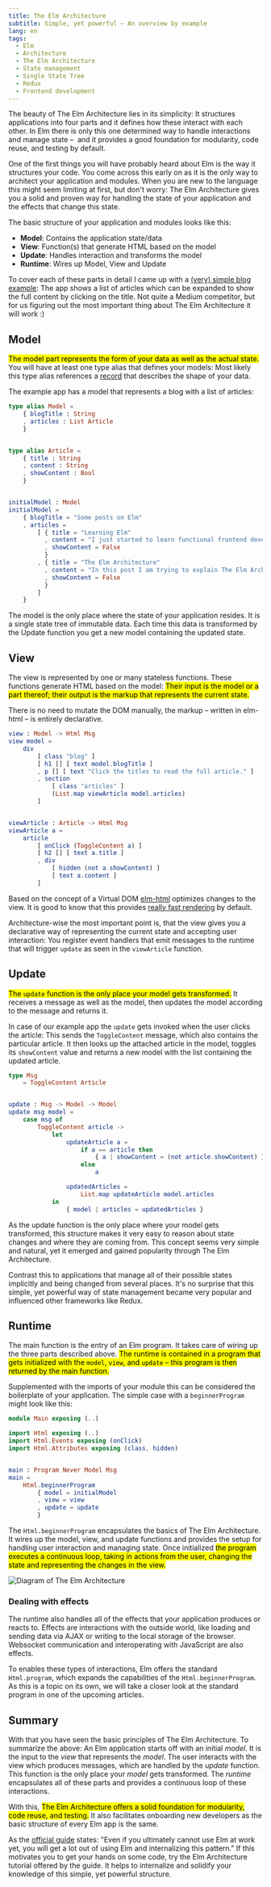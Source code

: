 ```yaml
---
title: The Elm Architecture
subtitle: Simple, yet powerful – An overview by example
lang: en
tags:
  - Elm
  - Architecture
  - The Elm Architecture
  - State management
  - Single State Tree
  - Redux
  - Frontend development
---
```


The beauty of The Elm Architecture lies in its simplicity:
It structures applications into four parts and it defines how these interact with each other.
In Elm there is only this one determined way to handle interactions and manage state – 
and it provides a good foundation for modularity, code reuse, and testing by default.

<!-- more -->

One of the first things you will have probably heard about Elm is the way it structures your code.
You come across this early on as it is the only way to architect your application and modules.
When you are new to the language this might seem limiting at first, but don't worry:
The Elm Architecture gives you a solid and proven way for handling the state of your application and the effects that change this state.

The basic structure of your application and modules looks like this:

- **Model**: Contains the application state/data
- **View**: Function(s) that generate HTML based on the model
- **Update**: Handles interaction and transforms the model
- **Runtime**: Wires up Model, View and Update

To cover each of these parts in detail I came up with a [(very) simple blog example](/files/elm-architecture-overview-example.html):
The app shows a list of articles which can be expanded to show the full content by clicking on the title.
Not quite a Medium competitor, but for us figuring out the most important thing about The Elm Architecture it will work :)

## Model

<mark>The model part represents the form of your data as well as the actual state.</mark>
You will have at least one type alias that defines your models:
Most likely this type alias references a [record](/articles/elm-data-structures-record-tuple.html) that describes the shape of your data.

The example app has a model that represents a blog with a list of articles:

```elm
type alias Model =
    { blogTitle : String
    , articles : List Article
    }


type alias Article =
    { title : String
    , content : String
    , showContent : Bool
    }


initialModel : Model
initialModel =
    { blogTitle = "Some posts on Elm"
    , articles =
        [ { title = "Learning Elm"
          , content = "I just started to learn functional frontend development with Elm. How cool is that?"
          , showContent = False
          }
        , { title = "The Elm Architecture"
          , content = "In this post I am trying to explain The Elm Architecture …"
          , showContent = False
          }
        ]
    }
```

The model is the only place where the state of your application resides.
It is a single state tree of immutable data.
Each time this data is transformed by the Update function you get a new model containing the updated state.

## View

The view is represented by one or many stateless functions.
These functions generate HTML based on the model:
<mark>Their input is the model or a part thereof; their output is the markup that represents the current state.</mark>

There is no need to mutate the DOM manually, the markup – written in elm-html – is entirely declarative.

```elm
view : Model -> Html Msg
view model =
    div
        [ class "blog" ]
        [ h1 [] [ text model.blogTitle ]
        , p [] [ text "Click the titles to read the full article." ]
        , section
            [ class "articles" ]
            (List.map viewArticle model.articles)
        ]


viewArticle : Article -> Html Msg
viewArticle a =
    article
        [ onClick (ToggleContent a) ]
        [ h2 [] [ text a.title ]
        , div
            [ hidden (not a.showContent) ]
            [ text a.content ]
        ]
```

Based on the concept of a Virtual DOM [elm-html](http://package.elm-lang.org/packages/elm-lang/html/latest/) optimizes changes to the view.
It is good to know that this provides [really fast rendering](http://elm-lang.org/blog/blazing-fast-html-round-two) by default. 

Architecture-wise the most important point is, that the view gives you a declarative way of representing the current state and accepting user interaction:
You register event handlers that emit messages to the runtime that will trigger `update` as seen in the `viewArticle` function.

## Update

<mark>The `update` function is the only place your model gets transformed.</mark>
It receives a message as well as the model, then updates the model according to the message and returns it.

In case of our example app the `update` gets invoked when the user clicks the article:
This sends the `ToggleContent` message, which also contains the particular article.
It then looks up the attached article in the model, toggles its `showContent` value and returns a new model with the list containing the updated article.

```elm
type Msg
    = ToggleContent Article


update : Msg -> Model -> Model
update msg model =
    case msg of
        ToggleContent article ->
            let
                updateArticle a =
                    if a == article then
                        { a | showContent = (not article.showContent) }
                    else
                        a

                updatedArticles =
                    List.map updateArticle model.articles
            in
                { model | articles = updatedArticles }
```

As the update function is the only place where your model gets transformed, this structure makes it very easy to reason about state changes and where they are coming from.
This concept seems very simple and natural, yet it emerged and gained popularity through The Elm Architecture.

Contrast this to applications that manage all of their possible states implicitly and being changed from several places.
It's no surprise that this simple, yet powerful way of state management became very popular and influenced other frameworks like Redux.

## Runtime

The main function is the entry of an Elm program.
It takes care of wiring up the three parts described above.
<mark>The runtime is contained in a program that gets initialized with the `model`, `view`, and `update` – this program is then returned by the main function.</mark>

Supplemented with the imports of your module this can be considered the boilerplate of your application.
The simple case with a `beginnerProgram` might look like this:

```elm
module Main exposing (..)

import Html exposing (..)
import Html.Events exposing (onClick)
import Html.Attributes exposing (class, hidden)


main : Program Never Model Msg
main =
    Html.beginnerProgram
        { model = initialModel
        , view = view
        , update = update
        }
```

The `Html.beginnerProgram` encapsulates the basics of The Elm Architecture.
It wires up the model, view, and update functions and provides the setup for handling user interaction and managing state.
Once initialized <mark>the program executes a continuous loop, taking in actions from the user, changing the state and representing the changes in the view.</mark>

![Diagram of The Elm Architecture](/images/articles/elm-arch.svg)

### Dealing with effects

The runtime also handles all of the effects that your application produces or reacts to.
Effects are interactions with the outside world, like loading and sending data via AJAX or writing to the local storage of the browser.
Websocket communication and interoperating with JavaScript are also effects.

To enables these types of interactions, Elm offers the standard `Html.program`, which expands the capabilities of the `Html.beginnerProgram`.
As this is a topic on its own, we will take a closer look at the standard program in one of the upcoming articles.

## Summary

With that you have seen the basic principles of The Elm Architecture.
To summarize the above: An Elm application starts off with an initial *model*.
It is the input to the *view* that represents the *model*.
The user interacts with the view which produces messages, which are handled by the *update* function.
This function is the only place your *model* gets transformed.
The *runtime* encapsulates all of these parts and provides a continuous loop of these interactions.

With this, <mark>The Elm Architecture offers a solid foundation for modularity, code reuse, and testing.</mark>
It also facilitates onboarding new developers as the basic structure of every Elm app is the same.

As the [official guide](https://guide.elm-lang.org/architecture) states:
"Even if you ultimately cannot use Elm at work yet, you will get a lot out of using Elm and internalizing this pattern."
If this motivates you to get your hands on some code, try the Elm Architecture tutorial offered by the guide.
It helps to internalize and solidify your knowledge of this simple, yet powerful structure.
